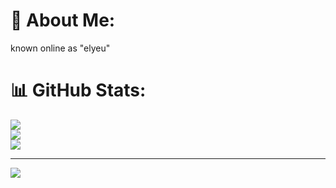 # 💫 About Me:
known online as "elyeu"

# 📊 GitHub Stats:
![](https://github-readme-stats-git-masterrstaa-rickstaa.vercel.app/api?username=liyeu&theme=chartreuse-dark&hide_border=false&include_all_commits=false&count_private=false)<br/>
![](https://github-readme-streak-stats-git-masterrstaa-rickstaa.herokuapp.com/?user=liyeu&theme=chartreuse-dark&hide_border=false)<br/>
![](https://github-readme-stats-git-masterrstaa-rickstaa.vercel.app/api/top-langs/?username=liyeu&theme=chartreuse-dark&hide_border=false&include_all_commits=false&count_private=false&layout=compact)

---
[![](https://visitcount.itsvg.in/api?id=liyeu&icon=7&color=12)](https://visitcount.itsvg.in)

<!-- Proudly created with GPRM ( https://gprm.itsvg.in ) -->
